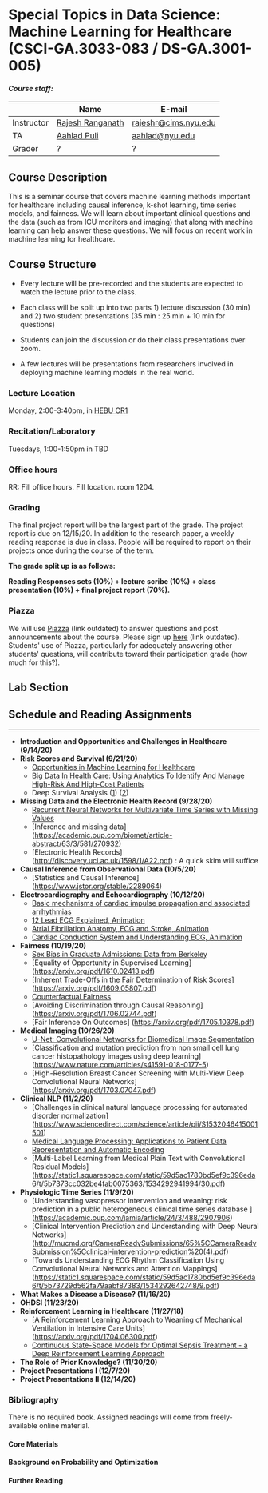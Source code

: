 # Special Topics in Data Science: Machine Learning for Healthcare (CSCI-GA.3033-083 / DS-GA.3001-005)

#### *Course staff:*
| | Name | E-mail |
|----------|---------------|----------------|
| Instructor | [Rajesh Ranganath](https://cims.nyu.edu/~rajeshr/)        | rajeshr@cims.nyu.edu           |
| TA | [Aahlad Puli](https://aahladmanas.github.io/)        | aahlad@nyu.edu        |
| Grader | ?       | ?      |

## Course Description
This is a seminar course that covers machine learning methods important for healthcare including causal inference, k-shot learning, time series models, and fairness. We will learn about important clinical questions and the data (such as from ICU monitors and imaging) that along with machine learning can help answer these questions. We will focus on recent work in machine learning for healthcare.

## Course Structure

* Every lecture will be pre-recorded and the students are expected to watch the lecture prior to the class.  

* Each class will be split up into two parts 1) lecture discussion (30 min) and 2) two student presentations (35 min : 25 min + 10 min for questions)

* Students can join the discussion or do their class presentations over zoom.

* A few lectures will be presentations from researchers involved in deploying machine learning models in the real world.



### Lecture Location
Monday, 2:00-3:40pm, in [HEBU CR1](https://www.nyu.edu/students/student-information-and-resources/registration-records-and-graduation/registration/classroom-locations.html)

### Recitation/Laboratory
Tuesdays, 1:00-1:50pm in TBD

### Office hours
RR: Fill office hours. Fill location. room 1204.

### Grading
The final project report will be the largest part of the grade. 
The project report is due on 12/15/20. In addition to the research paper, a weekly reading response
is due in class. People will be required to report on their projects once during the
course of the term.

**The grade split up is as follows:** 

**Reading Responses sets (10%) + lecture scribe (10%) + class presentation (10%) + final project report (70%).**


### Piazza 
We will use [Piazza](http://piazza.com/nyu/fall2016/dsga1005csciga2569/home) (link outdated) to answer questions and post announcements about the course. Please sign up [here](http://piazza.com/nyu/fall2016/dsga1005csciga2569) (link outdated). Students' use of Piazza, particularly for adequately answering other students' questions, will contribute toward their participation grade (how much for this?).

## Lab Section

## Schedule and Reading Assignments
***
* __Introduction and Opportunities and Challenges in Healthcare (9/14/20)__  
* __Risk Scores and Survival (9/21/20)__
	+ [Opportunities in Machine Learning for Healthcare](https://arxiv.org/pdf/1806.00388.pdf)
	+ [Big Data In Health Care: Using Analytics To Identify And Manage High-Risk And High-Cost Patients](https://www.healthaffairs.org/doi/full/10.1377/hlthaff.2014.0041)
	+ Deep Survival Analysis ([1](https://arxiv.org/abs/1608.02158)) ([2](https://www.mlforhc.org/s/21.pdf))
* __Missing Data and the Electronic Health Record (9/28/20)__
	+ [Recurrent Neural Networks for Multivariate Time Series with Missing Values](https://arxiv.org/pdf/1606.01865.pdf)
	+ [Inference and missing data] (https://academic.oup.com/biomet/article-abstract/63/3/581/270932)
	+ [Electronic Health Records] (http://discovery.ucl.ac.uk/1598/1/A22.pdf) : A quick skim will suffice
* __Causal Inference from Observational Data (10/5/20)__
	+ [Statistics and Causal Inference] (https://www.jstor.org/stable/2289064)
* __Electrocardiography and Echocardiography (10/12/20)__
	+ [Basic mechanisms of cardiac impulse propagation and associated arrhythmias](https://www.ncbi.nlm.nih.gov/pubmed/15044680)
	+ [12 Lead ECG Explained, Animation](https://www.youtube.com/watch?v=kwLbSx9BNbU)
	+ [Atrial Fibrillation Anatomy, ECG and Stroke, Animation](https://www.youtube.com/watch?v=tPqs4xKPG3A)
	+ [Cardiac Conduction System and Understanding ECG, Animation](https://www.youtube.com/watch?v=RYZ4daFwMa8)
* __Fairness (10/19/20)__
	+ [Sex Bias in Graduate Admissions: Data from Berkeley](http://science.sciencemag.org/content/187/4175/398)
	+ [Equality of Opportunity in Supervised Learning] (https://arxiv.org/pdf/1610.02413.pdf)
	+ [Inherent Trade-Offs in the Fair Determination of Risk Scores] (https://arxiv.org/pdf/1609.05807.pdf)
	+ [Counterfactual Fairness](https://arxiv.org/pdf/1703.06856.pdf)
	+ [Avoiding Discrimination through Causal Reasoning] (https://arxiv.org/pdf/1706.02744.pdf)
	+ [Fair Inference On Outcomes] (https://arxiv.org/pdf/1705.10378.pdf)
* __Medical Imaging (10/26/20)__
	+ [U-Net: Convolutional Networks for Biomedical Image Segmentation](https://arxiv.org/pdf/1505.04597.pdf)
	+ [Classification and mutation prediction from non small cell lung cancer histopathology images using deep learning] (https://www.nature.com/articles/s41591-018-0177-5)
	+ [High-Resolution Breast Cancer Screening with
Multi-View Deep Convolutional Neural Networks] (https://arxiv.org/pdf/1703.07047.pdf)
* __Clinical NLP (11/2/20)__
 	+ [Challenges in clinical natural language processing for automated disorder normalization] (https://www.sciencedirect.com/science/article/pii/S1532046415001501)
	+ [Medical Language Processing: Applications to Patient Data Representation and Automatic Encoding](https://cs.nyu.edu/cs/projects/lsp/pubs/LSPonSNOMED.pdf)
	+ [Multi-Label Learning from Medical Plain Text with Convolutional
Residual Models] (https://static1.squarespace.com/static/59d5ac1780bd5ef9c396eda6/t/5b7373cc032be4fab0075363/1534292941994/30.pdf)
* __Physiologic Time Series (11/9/20)__
	+ [Understanding vasopressor intervention and weaning: risk prediction in a public heterogeneous clinical time series database ] (https://academic.oup.com/jamia/article/24/3/488/2907906)
	+ [Clinical Intervention Prediction and Understanding with Deep Neural
Networks] (http://mucmd.org/CameraReadySubmissions/65%5CCameraReadySubmission%5Cclinical-intervention-prediction%20(4).pdf)
	+ [Towards Understanding ECG Rhythm Classification Using
Convolutional Neural Networks and Attention Mappings] (https://static1.squarespace.com/static/59d5ac1780bd5ef9c396eda6/t/5b73729d562fa79aabf87383/1534292642748/9.pdf)
* __What Makes a Disease a Disease? (11/16/20)__
* __OHDSI (11/23/20)__
* __Reinforcement Learning in Healthcare (11/27/18)__
	+ [A Reinforcement Learning Approach to Weaning of Mechanical Ventilation in
Intensive Care Units] (https://arxiv.org/pdf/1704.06300.pdf)
	+ [Continuous State-Space Models for Optimal Sepsis Treatment - a Deep
Reinforcement Learning Approach](https://arxiv.org/pdf/1705.08422.pdf)
* __The Role of Prior Knowledge? (11/30/20)__
* __Project Presentations I (12/7/20)__
* __Project Presentations II (12/14/20)__

### Bibliography
There is no required book. Assigned readings will come from freely-available online material.

#### Core Materials


#### Background on Probability and Optimization


#### Further Reading

